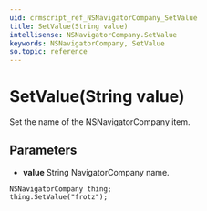 ```yaml
---
uid: crmscript_ref_NSNavigatorCompany_SetValue
title: SetValue(String value)
intellisense: NSNavigatorCompany.SetValue
keywords: NSNavigatorCompany, SetValue
so.topic: reference
---
```


# SetValue(String value)

Set the name of the NSNavigatorCompany item.

## Parameters

* **value** String NavigatorCompany name.

```crmscript
NSNavigatorCompany thing;
thing.SetValue("frotz");
```

